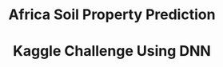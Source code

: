 <h1 align='center'>Africa Soil Property Prediction</h1> 
<h1 align='center'>Kaggle Challenge Using DNN</h1>
